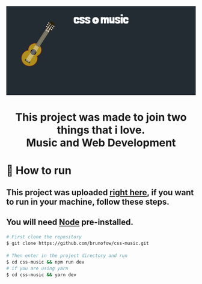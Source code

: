 <div align="center">
<img src="assets/images/banner.png">
</div>

<h1 align="center">This project was made to join two things that i love. <br> Music and Web Development</h1>

# 🚀 How to run
## This project was uploaded [right here][cssMusic], if you want to run in your machine, follow these steps.
## You will need [Node][nodejs] pre-installed.
```bash
# First clone the repository
$ git clone https://github.com/brunofow/css-music.git

# Then enter in the project directory and run
$ cd css-music && npm run dev
# if you are using yarn
$ cd css-music && yarn dev
```


[cssMusic]: https://css-music.vercel.app/
[nodejs]: https://nodejs.org/en/
